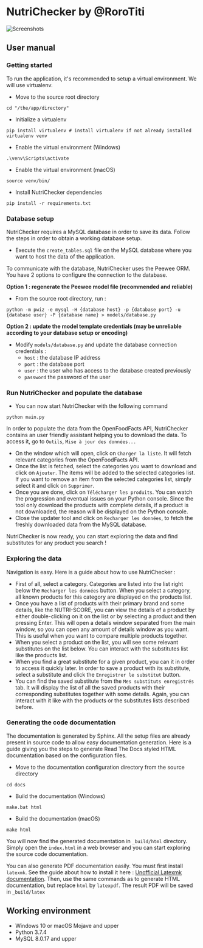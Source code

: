 # NutriChecker by @RoroTiti

![Screenshots](https://i.imgur.com/jU9H4kz.png)

## User manual

### Getting started

To run the application, it's recommended to setup a virtual environment. We will use virtualenv.

- Move to the source root directory
```
cd "/the/app/directory"
```

- Initialize a virtualenv
```
pip install virtualenv # install virtualenv if not already installed
virtualenv venv
```

- Enable the virtual environment (Windows)
```
.\venv\Scripts\activate
```

- Enable the virtual environment (macOS)
```
source venv/bin/
```

- Install NutriChecker dependencies
```
pip install -r requirements.txt
```

### Database setup

NutriChecker requires a MySQL database in order to save its data. 
Follow the steps in order to obtain a working database setup. 

- Execute the ``create_tables.sql`` file on the MySQL database where you want to host the data of the application.

To communicate with the database, NutriChecker uses the Peewee ORM. You have 2 options to configure the connection to the database.

**Option 1 : regenerate the Peewee model file (recommended and reliable)** 

- From the source root directory, run :
````
python -m pwiz -e mysql -H {database host} -p {database port} -u {database user} -P {database name} > models/database.py
````

**Option 2 : update the model template credentials (may be unreliable according to your database setup or encoding)** 

- Modify ``models/database.py`` and update the database connection credentials :
  - ``host`` : the database IP address
  - ``port`` : the database port
  - ``user`` : the user who has access to the database created previously
  - ``password`` the password of the user

### Run NutriChecker and populate the database

- You can now start NutriChecker with the following command
```
python main.py
```

In order to populate the data from the OpenFoodFacts API, NutriChecker contains an user friendly assistant helping you to download the data.
To access it, go to ``Outils``, ``Mise à jour des données...``

- On the window which will open, click on ``Charger la liste``. It will fetch relevant categories from the OpenFoodFacts API.
- Once the list is fetched, select the categories you want to download and click on ``Ajouter``. The items will be added to the selected categories list.
If you want to remove an item from the selected categories list, simply select it and click on ``Supprimer``.
- Once you are done, click on ``Télécharger les produits``. You can watch the progression and eventual issues on your Python console.
Since the tool only download the products with complete details, if a product is not downloaded, the reason will be displayed on the Python console.
- Close the updater tool and click on ``Recharger les données``, to fetch the freshly downloaded data from the MySQL database.

NutriChecker is now ready, you can start exploring the data and find substitutes for any product you search !

### Exploring the data

Navigation is easy. Here is a guide about how to use NutriChecker :

- First of all, select a category. Categories are listed into the list right below the ``Recharger les données`` button.
When you select a category, all known products for this category are displayed on the products list.
- Once you have a list of products with their primary brand and some details, like the NUTRI-SCORE, 
you can view the details of a product by either double-clicking on it on the list or by selecting a product and then pressing Enter.
This will open a details window separated from the main window, so you can open any amount of details window as you want.
This is useful when you want to compare multiple products together.
- When you select a product on the list, you will see some relevant substitutes on the list below.
You can interact with the substitutes list like the products list.
- When you find a great substitute for a given product, you can it in order to access it quickly later.
In order to save a product with its substitute, select a substitute and click the ``Enregistrer le substitut`` button.
- You can find the saved substitute from the ``Mes substituts enregistrés`` tab.
It will display the list of all the saved products with their corresponding substitutes together with some details.
Again, you can interact with it like with the products or the substitutes lists described before.

### Generating the code documentation

The documentation is generated by Sphinx. All the setup files are already present in source code to allow easy documentation generation.
Here is a guide giving you the steps to generate Read The Docs styled HTML documentation based on the configuration files.

- Move to the documentation configuration directory from the source directory
````
cd docs
````
 
- Build the documentation (Windows)
````
make.bat html
````

- Build the documentation (macOS)
````
make html
````

You will now find the generated documentation in ``_build/html`` directory.
Simply open the ``index.html`` in a web browser and you can start exploring the source code documentation. 

You can also generate PDF documentation easily. You must first install ``latexmk``.
See the guide about how to install it here : [Unofficial Latexmk documentation](https://mg.readthedocs.io/latexmk.html).
Then, use the same commands as to generate HTML documentation, but replace ``html`` by ``latexpdf``.
The result PDF will be saved in ``_build/latex``

## Working environment
- Windows 10 or macOS Mojave and upper
- Python 3.7.4
- MySQL 8.0.17 and upper